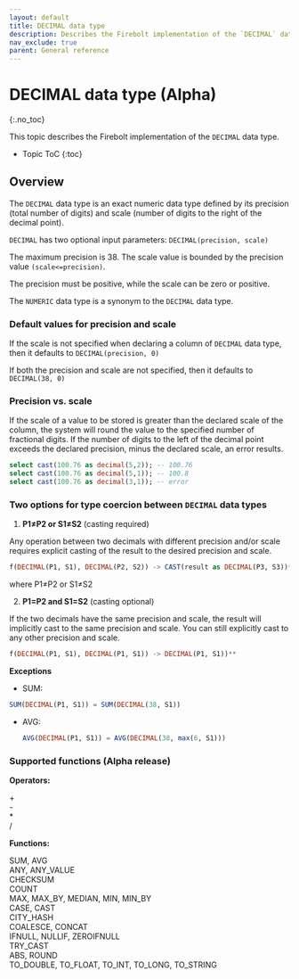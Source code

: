 ```yaml
---
layout: default
title: DECIMAL data type
description: Describes the Firebolt implementation of the `DECIMAL` data type
nav_exclude: true
parent: General reference
---
```


# DECIMAL data type (Alpha)
{:.no_toc}

This topic describes the Firebolt implementation of the `DECIMAL` data type.

* Topic ToC
{:toc}

## Overview

The `DECIMAL` data type is an exact numeric data type defined by its precision (total number of digits) and scale (number of digits to the right of the decimal point). 

`DECIMAL` has two optional input parameters: `DECIMAL(precision, scale)`

The maximum precision is 38. The scale value is bounded by the precision value `(scale<=precision)`. 

The precision must be positive, while the scale can be zero or positive.

The `NUMERIC` data type is a synonym to the `DECIMAL` data type.

### Default values for precision and scale

If the scale is not specified when declaring a column of `DECIMAL` data type, then it defaults to `DECIMAL(precision, 0)`

If both the precision and scale are not specified, then it defaults to 
`DECIMAL(38, 0)`

### Precision vs. scale

If the scale of a value to be stored is greater than the declared scale of the column, the system will round the value to the specified number of fractional digits. If the number of digits to the left of the decimal point exceeds the declared precision, minus the declared scale, an error results.

  ```sql
  select cast(100.76 as decimal(5,2)); -- 100.76
  select cast(100.76 as decimal(5,1)); -- 100.8
  select cast(100.76 as decimal(3,1)); -- error
  ```
### Two options for type coercion between `DECIMAL` data types

1. **P1≠P2 or S1≠S2** (casting required)

  Any operation between two decimals with different precision and/or scale requires explicit casting of the result to the desired precision and scale. 

  ```sql
  f(DECIMAL(P1, S1), DECIMAL(P2, S2)) -> CAST(result as DECIMAL(P3, S3))* 
  ```
  where P1≠P2 or S1≠S2
  
2. **P1=P2 and S1=S2** (casting optional)

  If the two decimals have the same precision and scale, the result will implicitly cast to the same precision and scale. You can still explicitly cast to any other precision and scale.
  
  ```sql
  f(DECIMAL(P1, S1), DECIMAL(P1, S1)) -> DECIMAL(P1, S1))**
  ```
  
**Exceptions**

 * SUM:
    
  ```sql
  SUM(DECIMAL(P1, S1)) = SUM(DECIMAL(38, S1))
  ```

* AVG:

  ```sql
  AVG(DECIMAL(P1, S1)) = AVG(DECIMAL(38, max(6, S1)))
  ```
 
### Supported functions (Alpha release)

**Operators:**

+<br>
-<br>
*<br>
/<br>

**Functions:**

SUM, AVG<br>
ANY, ANY\_VALUE<br>
CHECKSUM<br>
COUNT<br>
MAX, MAX\_BY, MEDIAN, MIN, MIN\_BY<br>
CASE, CAST<br>
CITY\_HASH<br>
COALESCE, CONCAT<br>
IFNULL, NULLIF, ZEROIFNULL<br>
TRY\_CAST<br>
ABS, ROUND<br>
TO\_DOUBLE, TO\_FLOAT, TO\_INT, TO\_LONG, TO\_STRING

